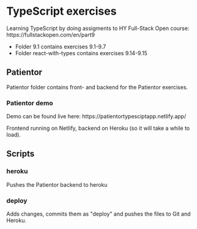 <h1>TypeScript exercises</h1>
Learning TypeScript by doing assigments to HY Full-Stack Open course: https://fullstackopen.com/en/part9

* Folder 9.1 contains exercises 9.1-9.7
* Folder react-with-types contains exercises 9.14-9.15

<h2>Patientor</h2>
Patientor folder contains front- and backend for the Patientor exercises.

<h3>Patientor demo</h3>
Demo can be found live here: https://patientortypesciptapp.netlify.app/

Frontend running on Netlify, backend on Heroku (so it will take a while to load).

## Scripts

### heroku
Pushes the Patientor backend to heroku

### deploy
Adds changes, commits them as "deploy" and pushes the files to Git and Heroku.
